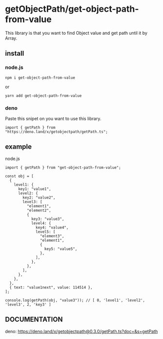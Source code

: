# getObjectPath/get-object-path-from-value

This library is that you want to find Object value and get path until it by Array.

## install

### node.js

```
npm i get-object-path-from-value
```

or

```
yarn add get-object-path-from-value
```

### deno

Paste this snipet on you want to use this library.

```
import { getPath } from "https://deno.land/x/getobjectpath/getPath.ts";
```

## example

node.js

```
import { getPath } from "get-object-path-from-value";

const obj = [
  {
    level1: {
      key1: "value1",
      level2: {
        key2: "value2",
        level3: [
          "element1",
          "element2",
          {
            key3: "value3",
            level4: {
              key4: "value4",
              level5: [
                "element3",
                "element1",
                {
                  key5: "value5",
                },
              ],
            },
          },
        ],
      },
    },
  },
  { text: "value1next", value: 114514 },
];

console.log(getPath(obj, "value3")); // [ 0, 'level1', 'level2', 'level3', 2, 'key3' ]
```

## DOCUMENTATION

deno: https://deno.land/x/getobjectpath@0.3.0/getPath.ts?doc=&s=getPath
